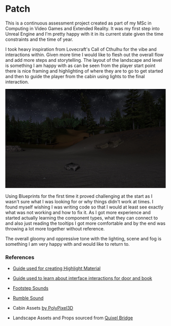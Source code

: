 # Patch
This is a continuous assessment project created as part of my MSc in Computing in Video Games and Extended Reality. It was my first step into Unreal Engine and I'm pretty happy with it in its current state given the time constraints and the time of year.

I took heavy inspiration from Lovecraft's Call of Cthulhu for the vibe and interactions within. Given more time I would like to flesh out the overall flow and add more steps and storytelling. The layout of the landscape and level is something I am happy with as can be seen from the player start point there is nice framing and highlighting of where they are to go to get started and then to guide the player from the cabin using lights to the final interaction.

 ![](header_image.jpg)

 Using Blueprints for the first time it proved challenging at the start as I wasn't sure what I was looking for or why things didn't work at times. I found myself wishing I was writing code so that I would at least see exactly what was not working and how to fix it. As I got more experience and started actually learning the component types, what they can connect to and also just reading the tooltips I got more comfortable and by the end was throwing a lot more together without reference.

The overall gloomy and oppressive tone with the lighting, scene and fog is something I am very happy with and would like to return to.

### References

- [Guide used for creating Highlight Material](https://www.youtube.com/watch?v=rGqlReFObYQ)
- [Guide used to learn about interface interactions for door and book](https://www.youtube.com/watch?v=u4TBbtq9uwk&t=390s)

- [Footstep Sounds](https://pixabay.com/sound-effects/footsteps-on-gravel-61337/)
- [Rumble Sound](https://pixabay.com/sound-effects/low-rumble-167812/)
- Cabin Assets [by PolyPixel3D](http://www.polypixel3d.com/services/)
- Landscape Assets and Props sourced from [Quixel Bridge](https://quixel.com/bridge)
